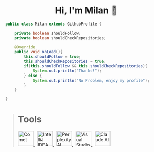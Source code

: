 # <div align="center">Hi, I'm Milan 🗻 </div>

```java
public class Milan extends GithubProfile {

    private boolean shouldFollow;
    private boolean shouldCheckRepositories;

    @Override
    public void onLoad(){
        this.shouldFollow = true;
        this.shouldCheckRepositories = true;
        if(this.shouldFollow && this.shouldCheckRepositories){
            System.out.println("Thanks!");
        } else {
            System.out.println("No Problem, enjoy my profile");
        }
    }

}

```
<blockquote>
    <h1>Tools</h1>
    <a href="https://www.comet.com/" style="margin-right: 8px;">
        <img alt="Comet" width="48" src="https://cdn.prod.website-files.com/5f15081919fdf673994ab5fd/6807f205d9da98a89a158c03_comet-browser-icon.svg"/>
    </a>
    <a href="https://www.jetbrains.com/idea" style="margin-right: 8px;">
        <img alt="IntelliJ IDEA" width="48" src="https://github.com/user-attachments/assets/6d9fd039-7196-42b5-953f-5cf54e1434ff"/>
    </a>
    <a href="https://www.perplexity.ai/" style="margin-right: 8px;">
        <img alt="Perplexity AI" width="48" src="https://uxwing.com/wp-content/themes/uxwing/download/brands-and-social-media/perplexity-ai-icon.png"/>
    </a>
    <a href="https://code.visualstudio.com/" style="margin-right: 8px;">
        <img alt="Visual Studio Code" width="48" src="https://upload.wikimedia.org/wikipedia/commons/thumb/9/9a/Visual_Studio_Code_1.35_icon.svg/2048px-Visual_Studio_Code_1.35_icon.svg.png"/>
    </a>
    <a href="https://claude.ai/">
        <img alt="Claude AI" width="48" src="https://upload.wikimedia.org/wikipedia/commons/b/b0/Claude_AI_symbol.svg"/>
    </a>
</blockquote>

